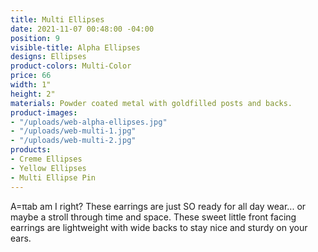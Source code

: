 ```yaml
---
title: Multi Ellipses
date: 2021-11-07 00:48:00 -04:00
position: 9
visible-title: Alpha Ellipses
designs: Ellipses
product-colors: Multi-Color
price: 66
width: 1"
height: 2"
materials: Powder coated metal with goldfilled posts and backs.
product-images:
- "/uploads/web-alpha-ellipses.jpg"
- "/uploads/web-multi-1.jpg"
- "/uploads/web-multi-2.jpg"
products:
- Creme Ellipses
- Yellow Ellipses
- Multi Ellipse Pin
---
```


A=πab am I right? These earrings are just SO ready for all day wear... or maybe a stroll through time and space. These sweet little front facing earrings are lightweight with wide backs to stay nice and sturdy on your ears. 